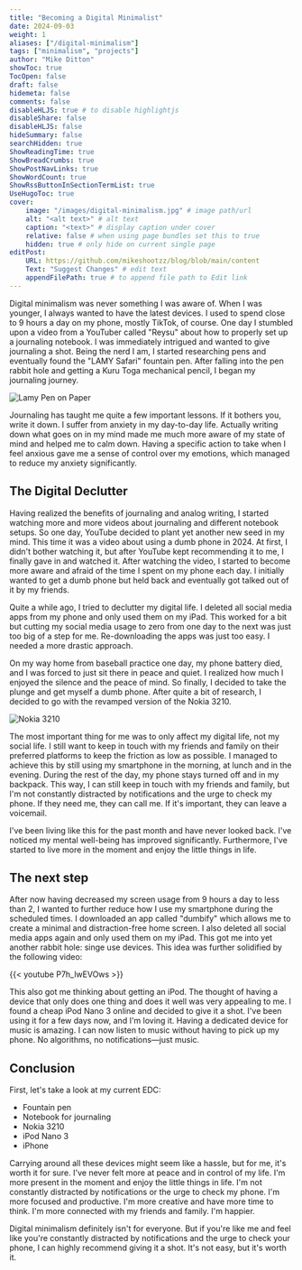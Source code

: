 ```yaml
---
title: "Becoming a Digital Minimalist"
date: 2024-09-03
weight: 1
aliases: ["/digital-minimalism"]
tags: ["minimalism", "projects"]
author: "Mike Ditton"
showToc: true
TocOpen: false
draft: false
hidemeta: false
comments: false
disableHLJS: true # to disable highlightjs
disableShare: false
disableHLJS: false
hideSummary: false
searchHidden: true
ShowReadingTime: true
ShowBreadCrumbs: true
ShowPostNavLinks: true
ShowWordCount: true
ShowRssButtonInSectionTermList: true
UseHugoToc: true
cover:
    image: "/images/digital-minimalism.jpg" # image path/url
    alt: "<alt text>" # alt text
    caption: "<text>" # display caption under cover
    relative: false # when using page bundles set this to true
    hidden: true # only hide on current single page
editPost:
    URL: https://github.com/mikeshootzz/blog/blob/main/content
    Text: "Suggest Changes" # edit text
    appendFilePath: true # to append file path to Edit link
---
```


Digital minimalism was never something I was aware of. When I was younger, I always wanted to have the latest devices. I used to spend close to 9 hours a day on my phone, mostly TikTok, of course. One day I stumbled upon a video from a YouTuber called "Reysu" about how to properly set up a journaling notebook. I was immediately intrigued and wanted to give journaling a shot. Being the nerd I am, I started researching pens and eventually found the "LAMY Safari" fountain pen. After falling into the pen rabbit hole and getting a Kuru Toga mechanical pencil, I began my journaling journey.

![Lamy Pen on Paper](/images/lamy.jpg)

Journaling has taught me quite a few important lessons. If it bothers you, write it down. I suffer from anxiety in my day-to-day life. Actually writing down what goes on in my mind made me much more aware of my state of mind and helped me to calm down. Having a specific action to take when I feel anxious gave me a sense of control over my emotions, which managed to reduce my anxiety significantly.

## The Digital Declutter

Having realized the benefits of journaling and analog writing, I started watching more and more videos about journaling and different notebook setups. So one day, YouTube decided to plant yet another new seed in my mind. This time it was a video about using a dumb phone in 2024. At first, I didn't bother watching it, but after YouTube kept recommending it to me, I finally gave in and watched it. After watching the video, I started to become more aware and afraid of the time I spent on my phone each day. I initially wanted to get a dumb phone but held back and eventually got talked out of it by my friends.

Quite a while ago, I tried to declutter my digital life. I deleted all social media apps from my phone and only used them on my iPad. This worked for a bit but cutting my social media usage to zero from one day to the next was just too big of a step for me. Re-downloading the apps was just too easy. I needed a more drastic approach.

On my way home from baseball practice one day, my phone battery died, and I was forced to just sit there in peace and quiet. I realized how much I enjoyed the silence and the peace of mind. So finally, I decided to take the plunge and get myself a dumb phone. After quite a bit of research, I decided to go with the revamped version of the Nokia 3210.

![Nokia 3210](/images/nokia.jpg)

The most important thing for me was to only affect my digital life, not my social life. I still want to keep in touch with my friends and family on their preferred platforms to keep the friction as low as possible. I managed to achieve this by still using my smartphone in the morning, at lunch and in the evening. During the rest of the day, my phone stays turned off and in my backpack. This way, I can still keep in touch with my friends and family, but I'm not constantly distracted by notifications and the urge to check my phone. If they need me, they can call me. If it's important, they can leave a voicemail.

I've been living like this for the past month and have never looked back. I've noticed my mental well-being has improved significantly. Furthermore, I've started to live more in the moment and enjoy the little things in life.

## The next step

After now having decreased my screen usage from 9 hours a day to less than 2, I wanted to further reduce how I use my smartphone during the scheduled times. I downloaded an app called "dumbify" which allows me to create a minimal and distraction-free home screen. I also deleted all social media apps again and only used them on my iPad. This got me into yet another rabbit hole: singe use devices. This idea was further solidified by the following video:

{{< youtube P7h_lwEVOws >}}

This also got me thinking about getting an iPod. The thought of having a device that only does one thing and does it well was very appealing to me. I found a cheap iPod Nano 3 online and decided to give it a shot. I've been using it for a few days now, and I'm loving it. Having a dedicated device for music is amazing. I can now listen to music without having to pick up my phone. No algorithms, no notifications—just music.

## Conclusion

First, let's take a look at my current EDC:

- Fountain pen
- Notebook for journaling
- Nokia 3210
- iPod Nano 3
- iPhone

Carrying around all these devices might seem like a hassle, but for me, it's worth it for sure. I've never felt more at peace and in control of my life. I'm more present in the moment and enjoy the little things in life. I'm not constantly distracted by notifications or the urge to check my phone. I'm more focused and productive. I'm more creative and have more time to think. I'm more connected with my friends and family. I'm happier.

Digital minimalism definitely isn't for everyone. But if you're like me and feel like you're constantly distracted by notifications and the urge to check your phone, I can highly recommend giving it a shot. It's not easy, but it's worth it.
